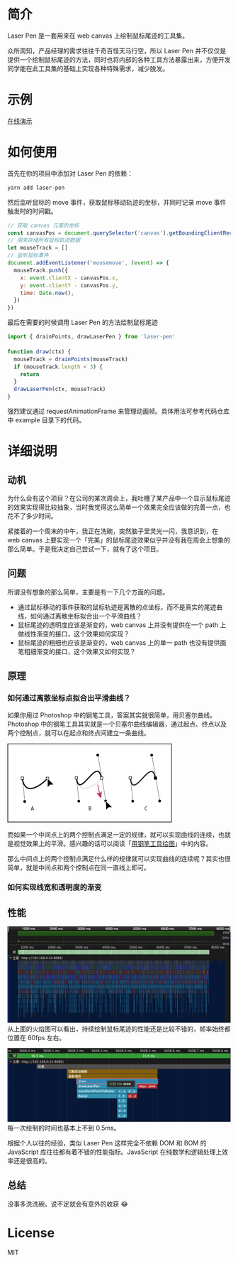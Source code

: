 # 简介

Laser Pen 是一套用来在 web canvas 上绘制鼠标尾迹的工具集。

众所周知，产品经理的需求往往千奇百怪天马行空，所以 Laser Pen 并不仅仅是提供一个绘制鼠标尾迹的方法，同时也将内部的各种工具方法暴露出来，方便开发同学能在此工具集的基础上实现各种特殊需求，减少脱发。

# 示例

[在线演示](https://silenttiger.github.io/laser-pen/)

# 如何使用

首先在你的项目中添加对 Laser Pen 的依赖：

```bash
yarn add laser-pen
```

然后监听鼠标的 move 事件，获取鼠标移动轨迹的坐标，并同时记录 move 事件触发时的时间戳。

```javascript
// 获取 canvas 元素的坐标
const canvasPos = document.querySelector('canvas').getBoundingClientRect()
// 用来存储所有鼠标轨迹数据
let mouseTrack = []
// 监听鼠标事件
document.addEventListener('mousemove', (event) => {
  mouseTrack.push({
    x: event.clientX - canvasPos.x,
    y: event.clientY - canvasPos.y,
    time: Date.now(),
  })
})
```

最后在需要的时候调用 Laser Pen 的方法绘制鼠标尾迹

```javascript
import { drainPoints, drawLaserPen } from 'laser-pen'

function draw(ctx) {
  mouseTrack = drainPoints(mouseTrack)
  if (mouseTrack.length < 3) {
    return
  }
  drawLaserPen(ctx, mouseTrack)
}
```

强烈建议通过 requestAnimationFrame 来管理动画帧。具体用法可参考代码仓库中 example 目录下的代码。

# 详细说明

## 动机

为什么会有这个项目？在公司的某次周会上，我吐槽了某产品中一个显示鼠标尾迹的效果实现得比较抽象，当时我觉得这么简单一个效果完全应该做的完善一点，也花不了多少时间。

紧接着的一个周末的中午，我正在洗碗，突然脑子里灵光一闪，我意识到，在 web canvas 上要实现一个「完美」的鼠标尾迹效果似乎并没有我在周会上想象的那么简单。于是我决定自己尝试一下，就有了这个项目。

## 问题

所谓没有想象的那么简单，主要是有一下几个方面的问题。

- 通过鼠标移动的事件获取的鼠标轨迹是离散的点坐标，而不是真实的尾迹曲线，如何通过离散坐标拟合出一个平滑曲线？
- 鼠标尾迹的透明度应该是渐变的，web canvas 上并没有提供在一个 path 上做线性渐变的接口，这个效果如何实现？
- 鼠标尾迹的粗细也应该是渐变的，web canvas 上的单一 path 也没有提供画笔粗细渐变的接口，这个效果又如何实现？

## 原理

### 如何通过离散坐标点拟合出平滑曲线？

如果你用过 Photoshop 中的钢笔工具，答案其实就很简单，用贝塞尔曲线。Photoshop 中的钢笔工具其实就是一个贝塞尔曲线编辑器，通过起点、终点以及两个控制点，就可以在起点和终点间建立一条曲线。

![photoshop pen](./docs/assets/pen.png)

而如果一个中间点上的两个控制点满足一定的规律，就可以实现曲线的连续，也就是视觉效果上的平滑。感兴趣的话可以阅读「[用钢笔工具绘图](https://helpx.adobe.com/cn/photoshop/using/drawing-pen-tools.html)」中的内容。

那么中间点上的两个控制点满足什么样的规律就可以实现曲线的连续呢？其实也很简单，就是中间点和两个控制点在同一直线上即可。

### 如何实现线宽和透明度的渐变

## 性能

![flame chart](./docs/assets/performance_1.png)
从上面的火焰图可以看出，持续绘制鼠标尾迹的性能还是比较不错的，帧率始终都位置在 60fps 左右。

![flame chart](./docs/assets/performance_2.png)
每一次绘制的时间也基本上不到 0.5ms。

根据个人以往的经验，类似 Laser Pen 这样完全不依赖 DOM 和 BOM 的 JavaScript 库往往都有着不错的性能指标。JavaScript 在纯数学和逻辑处理上效率还是很高的。

## 总结

没事多洗洗碗。说不定就会有意外的收获 😂

# License

MIT
